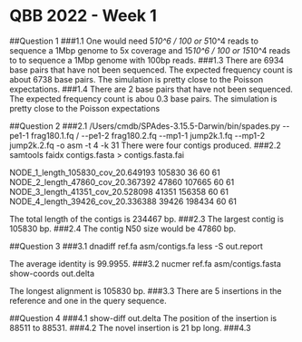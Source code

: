 # QBB 2022 - Week 1
##Question 1
###1.1
One would need 5*10^6 / 100 or 5*10^4 reads to sequence a 1Mbp genome to 5x coverage 
and 15*10^6 / 100 or 15*10^4 reads to to sequence a 1Mbp genome with 100bp reads.
###1.3
There are 6934 base pairs that have not been sequenced. The expected 
frequency count is about 6738 base pairs.  The simulation is pretty close
to the Poisson expectations.
###1.4 
There are 2 base pairs that have not been sequenced.  The expected
frequency count is abou 0.3 base pairs.  The simulation is pretty close to
the Poisson expectations

##Question 2
###2.1
/Users/cmdb/SPAdes-3.15.5-Darwin/bin/spades.py --pe1-1 frag180.1.fq / 
--pe1-2 frag180.2.fq --mp1-1 jump2k.1.fq --mp1-2 jump2k.2.fq -o asm -t 4 -k 31
There were four contigs produced.
###2.2
samtools faidx contigs.fasta > contigs.fasta.fai

NODE_1_length_105830_cov_20.649193      105830  36      60      61
NODE_2_length_47860_cov_20.367392       47860   107665  60      61
NODE_3_length_41351_cov_20.528098       41351   156358  60      61
NODE_4_length_39426_cov_20.336388       39426   198434  60      61

The total length of the contigs is 234467 bp.
###2.3
The largest contig is 105830 bp.
###2.4 
The contig N50 size would be 47860 bp.

##Question 3
###3.1
dnadiff ref.fa asm/contigs.fa
less -S out.report

The average identity is 99.9955.
###3.2
nucmer ref.fa asm/contigs.fasta
show-coords out.delta

The longest alignment is 105830 bp.
###3.3
There are 5 insertions in the reference and one in the query sequence.

##Question 4
###4.1
show-diff out.delta
The position of the insertion is 88511 to 88531.
###4.2
The novel insertion is 21 bp long.
###4.3





